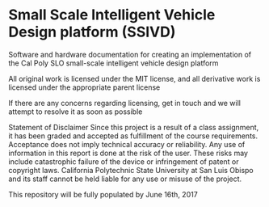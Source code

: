# Small Scale Intelligent Vehicle Design platform (SSIVD)
Software and hardware documentation for creating an implementation of the Cal Poly SLO small-scale intelligent vehicle design platform

All original work is licensed under the MIT license, and all derivative work is licensed under the appropriate parent license 

If there are any concerns regarding licensing, get in touch and we will attempt to resolve it as soon as possible

Statement of Disclaimer
Since this project is a result of a class assignment, it has been graded and accepted as fulfillment of the
course requirements. Acceptance does not imply technical accuracy or reliability. Any use of information
in this report is done at the risk of the user. These risks may include catastrophic failure of the device or
infringement of patent or copyright laws. California Polytechnic State University at San Luis Obispo and
its staff cannot be held liable for any use or misuse of the project.

This repository will be fully populated by June 16th, 2017

